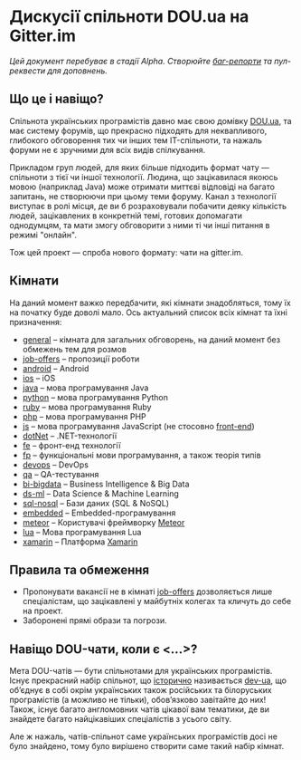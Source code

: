 # Дискусії спільноти DOU.ua на Gitter.im

*Цей документ перебуває в стадії Alpha. Створюйте [баг-репорти](https://github.com/dou-ua/general/issues) та пул-реквести для доповнень.*

## Що це і навіщо?

Спільнота українських програмістів давно має свою домівку [DOU.ua](http://dou.ua), та має систему форумів, що прекрасно підходять для неквапливого, глибокого обговорення тих чи інших тем IT-спільноти, та нажаль форуми не є зручними для всіх видів спілкування.

Прикладом груп людей, для яких більше підходить формат чату — спільноти з тієї чи іншої технології. Людина, що
зацікавилася якоюсь мовою (наприклад Java) може отримати миттєві відповіді на багато запитань, не створюючи при цьому теми форуму. Канал з технології виступає в ролі місця, де ви б розраховували побачити деяку кількість людей,
зацікавлених в конкретній темі, готових допомагати однодумцям, та мати змогу обговорити з ними ті чи
інші питання в режимі "онлайн".

Тож цей проект — спроба нового формату: чати на gitter.im.

## Кімнати

На даний момент важко передбачити, які кімнати знадобляться, тому їх на початку буде доволі мало. Ось актуальний список всіх кімнат та їхні призначення:

- [general](https://gitter.im/dou-ua/general) – кімната для загальних обговорень, на даний момент без обмежень
  тем для розмов
- [job-offers](https://gitter.im/dou-ua/job-offers) – пропозиції роботи
- [android](https://gitter.im/dou-ua/android) – Android
- [ios](https://gitter.im/dou-ua/ios) – iOS
- [java](https://gitter.im/dou-ua/java) – мова програмування Java
- [python](https://gitter.im/dou-ua/python) – мова програмування Python
- [ruby](https://gitter.im/dou-ua/ruby) – мова програмування Ruby
- [php](https://gitter.im/dou-ua/php) – мова програмування PHP
- [js](https://gitter.im/dou-ua/js) – мова програмування JavaScript (не стосовно [front-end](https://gitter.im/dou-ua/fe))
- [dotNet](https://gitter.im/dou-ua/dotNet) – .NET-технології
- [fe](https://gitter.im/dou-ua/fe) – фронт-енд технології
- [fp](https://gitter.im/dou-ua/fp) – функціональні мови програмування, а також теорія типів
- [devops](https://gitter.im/dou-ua/devops) – DevOps
- [qa](https://gitter.im/dou-ua/qa) – QA-тестування
- [bi-bigdata](https://gitter.im/dou-ua/bi-bigdata) – Business Intelligence & Big Data
- [ds-ml](https://gitter.im/dou-ua/ds-ml) – Data Science & Machine Learning
- [sql-nosql](https://gitter.im/dou-ua/sql-nosql) – Бази даних (SQL & NoSQL)
- [embedded](https://gitter.im/dou-ua/embedded) – Embedded-програмування
- [meteor](https://gitter.im/dou-ua/meteor) – Користувачі фреймворку [Meteor](https://www.meteor.com/)
- [lua](https://gitter.im/dou-ua/lua) – Мова програмування Lua
- [xamarin](https://gitter.im/dou-ua/xamarin) – Платформа [Xamarin](http://xamarin.com/)

## Правила та обмеження

- Пропонувати вакансії не в кімнаті [job-offers](https://gitter.im/dou-ua/job-offers) дозволяється лише спеціалістам, що зацікавлені у майбутніх колегах та кличуть до себе на проект.
- Заборонені прямі образи та погрози.

## Навіщо DOU-чати, коли є <...>?

Мета DOU-чатів — бути спільнотами для українських програмістів. Існує прекрасний набір спільнот, що [історично](https://gist.github.com/listochkin/c81c198a2b7b044a0dc5) називається [dev-ua](https://gitter.im/dev-ua), що об’єднує в собі окрім українських також російських та білоруських програмістів (а можливо не тільки), обов’язково завітайте до них! Також, існує багато англомовних чатів цікавої вам тематики, де ви знайдете багато найцікавіших спеціалістів з усього світу.

Але ж нажаль, чатів-спільнот саме українських програмістів досі не було знайдено, тому було вирішено створити саме такий набір кімнат.
